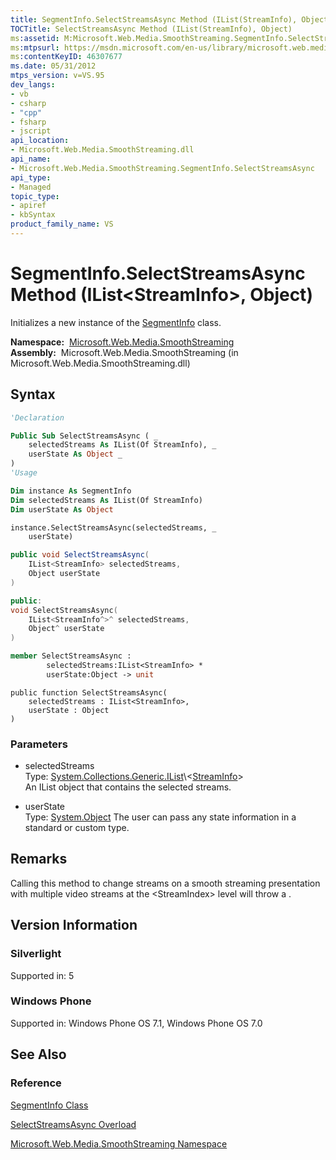 ```yaml
---
title: SegmentInfo.SelectStreamsAsync Method (IList(StreamInfo), Object) (Microsoft.Web.Media.SmoothStreaming)
TOCTitle: SelectStreamsAsync Method (IList(StreamInfo), Object)
ms:assetid: M:Microsoft.Web.Media.SmoothStreaming.SegmentInfo.SelectStreamsAsync(System.Collections.Generic.IList{Microsoft.Web.Media.SmoothStreaming.StreamInfo},System.Object)
ms:mtpsurl: https://msdn.microsoft.com/en-us/library/microsoft.web.media.smoothstreaming.segmentinfo.selectstreamsasync(v=VS.95)
ms:contentKeyID: 46307677
ms.date: 05/31/2012
mtps_version: v=VS.95
dev_langs:
- vb
- csharp
- "cpp"
- fsharp
- jscript
api_location:
- Microsoft.Web.Media.SmoothStreaming.dll
api_name:
- Microsoft.Web.Media.SmoothStreaming.SegmentInfo.SelectStreamsAsync
api_type:
- Managed
topic_type:
- apiref
- kbSyntax
product_family_name: VS
---
```


# SegmentInfo.SelectStreamsAsync Method (IList\<StreamInfo\>, Object)

Initializes a new instance of the [SegmentInfo](segmentinfo-class-microsoft-web-media-smoothstreaming_1.md) class.

**Namespace:**  [Microsoft.Web.Media.SmoothStreaming](microsoft-web-media-smoothstreaming-namespace_1.md)  
**Assembly:**  Microsoft.Web.Media.SmoothStreaming (in Microsoft.Web.Media.SmoothStreaming.dll)

## Syntax

```vb
'Declaration

Public Sub SelectStreamsAsync ( _
    selectedStreams As IList(Of StreamInfo), _
    userState As Object _
)
'Usage

Dim instance As SegmentInfo
Dim selectedStreams As IList(Of StreamInfo)
Dim userState As Object

instance.SelectStreamsAsync(selectedStreams, _
    userState)
```

```csharp
public void SelectStreamsAsync(
    IList<StreamInfo> selectedStreams,
    Object userState
)
```

```cpp
public:
void SelectStreamsAsync(
    IList<StreamInfo^>^ selectedStreams, 
    Object^ userState
)
```

``` fsharp
member SelectStreamsAsync : 
        selectedStreams:IList<StreamInfo> * 
        userState:Object -> unit 
```

```jscript
public function SelectStreamsAsync(
    selectedStreams : IList<StreamInfo>, 
    userState : Object
)
```

### Parameters

  - selectedStreams  
    Type: [System.Collections.Generic.IList](https://msdn.microsoft.com/library/5y536ey6\(v=vs.95\))\<[StreamInfo](streaminfo-class-microsoft-web-media-smoothstreaming_1.md)\>  
    An IList object that contains the selected streams.

<!-- end list -->

  - userState  
    Type: [System.Object](https://msdn.microsoft.com/library/e5kfa45b\(v=vs.95\))  
    The user can pass any state information in a standard or custom type.

## Remarks

Calling this method to change streams on a smooth streaming presentation with multiple video streams at the \<StreamIndex\> level will throw a .

## Version Information

### Silverlight

Supported in: 5  

### Windows Phone

Supported in: Windows Phone OS 7.1, Windows Phone OS 7.0  

## See Also

### Reference

[SegmentInfo Class](segmentinfo-class-microsoft-web-media-smoothstreaming_1.md)

[SelectStreamsAsync Overload](segmentinfo-selectstreamsasync-method-microsoft-web-media-smoothstreaming_1.md)

[Microsoft.Web.Media.SmoothStreaming Namespace](microsoft-web-media-smoothstreaming-namespace_1.md)

